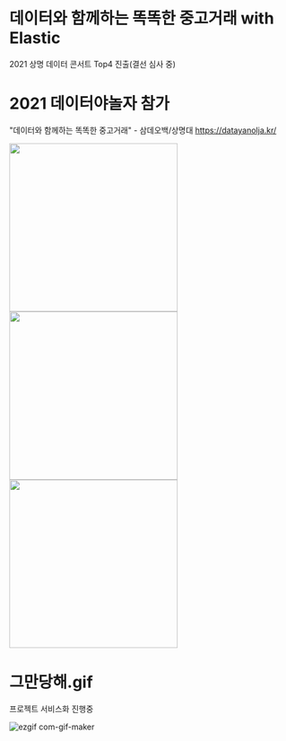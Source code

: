 # 데이터와 함께하는 똑똑한 중고거래 with Elastic
2021 상명 데이터 콘서트 Top4 진출(결선 심사 중)


# 2021 데이터야놀자 참가
"데이터와 함께하는 똑똑한 중고거래" - 삼데오백/상명대
https://datayanolja.kr/


<img src="https://user-images.githubusercontent.com/56291884/136165528-2094552f-8628-4960-af2e-f006136a3e52.jpeg" width="300" height="300"/> <img src="https://user-images.githubusercontent.com/56291884/136166103-9f2ff255-beee-4c26-baff-194d6ebce3ba.jpeg" width="300" height="300"/>
 <img src="https://user-images.githubusercontent.com/56291884/136165535-781dd473-a834-41de-bace-0f8869896384.jpeg" width="300" height="300"/>

# 그만당해.gif
프로젝트 서비스화 진행중

![ezgif com-gif-maker](https://user-images.githubusercontent.com/56291884/136164894-5586a295-7811-41c2-8c51-73569ad5124b.gif)

